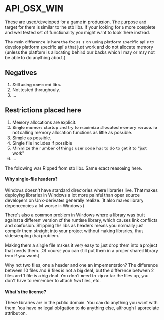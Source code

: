 # API_OSX_WIN

These are used/developed for a game in production.
The purpose and target for them is similar to the stb libs.
If your looking for a more complete and well tested set of functionality
you might want to look <link>there<link> instead.

The main difference is here the focus is on using platform specific api's
to develop platform specific api's that just work and do not allocate memory
(unless the platform is allocating behind our backs which I may or may not be 
able to do anything about.)

## Negatives
1. Still using some std libs.
2. Not tested throughouly.
3. ...

## Restrictions placed here

1. Memory allocations are explicit.
2. Single memory startup and try to maximize allocated memory resuse.
ie not calling memory allocation functions as little as possible.
3. Simple as possible.
4. Single file includes if possible
5. Minimize the number of things user code has to do to get it to "just work"
6. ...


The following was Ripped from stb libs.  Same exact reasoning here.

#### Why single-file headers?

Windows doesn't have standard directories where libraries
live. That makes deploying libraries in Windows a lot more
painful than open source developers on Unix-derivates generally
realize. (It also makes library dependencies a lot worse in Windows.)

There's also a common problem in Windows where a library was built
against a different version of the runtime library, which causes
link conflicts and confusion. Shipping the libs as headers means
you normally just compile them straight into your project without
making libraries, thus sidestepping that problem.

Making them a single file makes it very easy to just
drop them into a project that needs them. (Of course you can
still put them in a proper shared library tree if you want.)

Why not two files, one a header and one an implementation?
The difference between 10 files and 9 files is not a big deal,
but the difference between 2 files and 1 file is a big deal.
You don't need to zip or tar the files up, you don't have to
remember to attach *two* files, etc.


#### What's the license?

These libraries are in the public domain. You can do anything you
want with them. You have no legal obligation
to do anything else, although I appreciate attribution.


